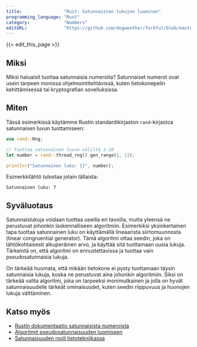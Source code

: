 ```yaml
---
title:                "Rust: Satunnaisten lukujen luominen"
programming_language: "Rust"
category:             "Numbers"
editURL:              "https://github.com/dogweather/forkful/blob/master/content/fi/rust/generating-random-numbers.md"
---
```


{{< edit_this_page >}}

## Miksi

Miksi haluaisit tuottaa satunnaisia numeroita? Satunnaiset numerot ovat usein tarpeen monissa ohjelmointitehtävissä, kuten tietokonepelin kehittämisessä tai kryptografian sovelluksissa.

## Miten

Tässä esimerkissä käytämme Rustin standardikirjaston `rand`-kirjastoa satunnaisen luvun tuottamiseen:

```Rust
use rand::Rng;

// Tuottaa satunnaisen luvun väliltä 1-10
let number = rand::thread_rng().gen_range(1, 11);

println!("Satunnainen luku: {}", number);
```

Esimerkkilähtö tulostaa jotain tällaista:

```
Satunnainen luku: 7
```

## Syväluotaus

Satunnaislukuja voidaan tuottaa useilla eri tavoilla, mutta yleensä ne perustuvat johonkin laskennalliseen algoritmiin. Esimerkiksi yksinkertainen tapa tuottaa satunnainen luku on käyttämällä lineaarista siirtomuunnosta (linear congruential generator). Tämä algoritmi ottaa seedin, joka on lähtökohtaisesti alkuperäinen arvo, ja käyttää sitä tuottamaan uusia lukuja. Tärkeintä on, että algoritmi on ennustettavissa ja tuottaa vain pseudosatunnaisia lukuja.

On tärkeää huomata, että mikään tietokone ei pysty tuottamaan täysin satunnaisia lukuja, koska ne perustuvat aina johonkin algoritmiin. Siksi on tärkeää valita algoritmi, joka on tarpeeksi monimutkainen ja jolla on hyvät satunnaisuudelle tärkeät ominaisuudet, kuten seedin riippuvuus ja huonojen lukuja välttäminen.

## Katso myös
- [Rustin dokumentaatio satunnaisista numeroista](https://doc.rust-lang.org/std/rand/index.html)
- [Algoritmit pseudosatunnaisuuden luomiseen](https://en.wikipedia.org/wiki/Pseudorandom_number_generator)
- [Satunnaisuuden rooli tietotekniikassa](https://plato.stanford.edu/entries/chance-randomness/)